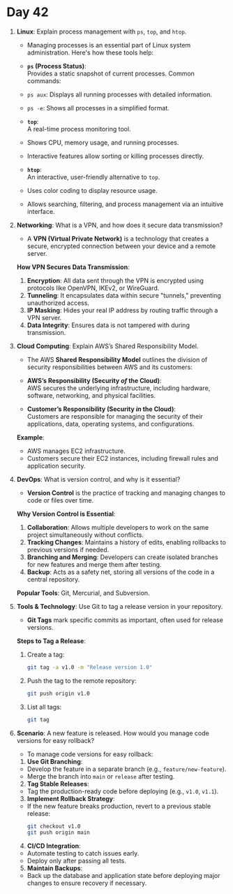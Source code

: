 # Day 42


1. **Linux**: Explain process management with `ps`, `top`, and `htop`.
   * Managing processes is an essential part of Linux system administration. Here's how these tools help:  

   - **`ps` (Process Status)**:  
     Provides a static snapshot of current processes. Common commands:  
    - `ps aux`: Displays all running processes with detailed information.  
    - `ps -e`: Shows all processes in a simplified format.  

   - **`top`**:  
     A real-time process monitoring tool.  
    - Shows CPU, memory usage, and running processes.  
    - Interactive features allow sorting or killing processes directly.  

   - **`htop`**:  
     An interactive, user-friendly alternative to `top`.  
    - Uses color coding to display resource usage.  
    - Allows searching, filtering, and process management via an intuitive interface.  


2. **Networking**: What is a VPN, and how does it secure data transmission?
   * A **VPN (Virtual Private Network)** is a technology that creates a secure, encrypted connection between your device and a remote server.  

   **How VPN Secures Data Transmission**:  
    1. **Encryption**: All data sent through the VPN is encrypted using protocols like OpenVPN, IKEv2, or WireGuard.  
    2. **Tunneling**: It encapsulates data within secure "tunnels," preventing unauthorized access.  
    3. **IP Masking**: Hides your real IP address by routing traffic through a VPN server.  
    4. **Data Integrity**: Ensures data is not tampered with during transmission.  


3. **Cloud Computing**: Explain AWS’s Shared Responsibility Model.
   * The AWS **Shared Responsibility Model** outlines the division of security responsibilities between AWS and its customers:  

   - **AWS’s Responsibility (Security *of* the Cloud)**:  
     AWS secures the underlying infrastructure, including hardware, software, networking, and physical facilities.  

   - **Customer’s Responsibility (Security *in* the Cloud)**:  
     Customers are responsible for managing the security of their applications, data, operating systems, and configurations.  

   **Example**:  
   - AWS manages EC2 infrastructure.  
   - Customers secure their EC2 instances, including firewall rules and application security.  


4. **DevOps**: What is version control, and why is it essential?
   * **Version Control** is the practice of tracking and managing changes to code or files over time.  

   **Why Version Control is Essential**:  
    1. **Collaboration**: Allows multiple developers to work on the same project simultaneously without conflicts.  
    2. **Tracking Changes**: Maintains a history of edits, enabling rollbacks to previous versions if needed.  
    3. **Branching and Merging**: Developers can create isolated branches for new features and merge them after testing.  
    4. **Backup**: Acts as a safety net, storing all versions of the code in a central repository.  

   **Popular Tools**: Git, Mercurial, and Subversion.  


5. **Tools & Technology**: Use Git to tag a release version in your repository.
   * **Git Tags** mark specific commits as important, often used for release versions.  

   **Steps to Tag a Release**:  
    1. Create a tag:  
       ```bash
       git tag -a v1.0 -m "Release version 1.0"
       ```  
    2. Push the tag to the remote repository:  
       ```bash
       git push origin v1.0
       ```  
    3. List all tags:  
       ```bash
       git tag
       ```  


6. **Scenario**: A new feature is released. How would you manage code versions for easy rollback?
   * To manage code versions for easy rollback:  

   1. **Use Git Branching**:  
    - Develop the feature in a separate branch (e.g., `feature/new-feature`).  
    - Merge the branch into `main` or `release` after testing.  

   2. **Tag Stable Releases**:  
    - Tag the production-ready code before deploying (e.g., `v1.0`, `v1.1`).  

   3. **Implement Rollback Strategy**:  
    - If the new feature breaks production, revert to a previous stable release:  
      ```bash
      git checkout v1.0
      git push origin main
      ```  

   4. **CI/CD Integration**:  
    - Automate testing to catch issues early.  
    - Deploy only after passing all tests.  

   5. **Maintain Backups**:  
    - Back up the database and application state before deploying major changes to ensure recovery if necessary.  

